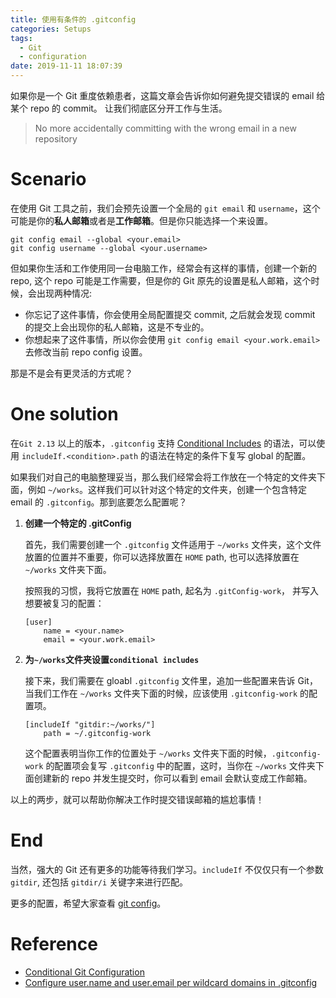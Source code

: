```yaml
---
title: 使用有条件的 .gitconfig
categories: Setups
tags:
  - Git
  - configuration
date: 2019-11-11 18:07:39
---
```


如果你是一个 Git 重度依赖患者，这篇文章会告诉你如何避免提交错误的 email 给某个 repo 的 commit。
让我们彻底区分开工作与生活。

> No more accidentally committing with the wrong email in a new repository

<!--more-->

# Scenario

在使用 Git 工具之前，我们会预先设置一个全局的 `git email` 和 `username`，这个可能是你的**私人邮箱**或者是**工作邮箱**。但是你只能选择一个来设置。

```
git config email --global <your.email>
git config username --global <your.username>
```

但如果你生活和工作使用同一台电脑工作，经常会有这样的事情，创建一个新的 repo, 这个 repo 可能是工作需要，但是你的 Git 原先的设置是私人邮箱，这个时候，会出现两种情况:

* 你忘记了这件事情，你会使用全局配置提交 commit, 之后就会发现 commit 的提交上会出现你的私人邮箱，这是不专业的。
* 你想起来了这件事情，所以你会使用 `git config email <your.work.email>` 去修改当前 repo config 设置。

那是不是会有更灵活的方式呢？

# One solution

在`Git 2.13` 以上的版本，`.gitconfig` 支持 [Conditional Includes](https://git-scm.com/docs/git-config#_conditional_includes) 的语法，可以使用 `includeIf.<condition>.path` 的语法在特定的条件下复写  global 的配置。

如果我们对自己的电脑整理妥当，那么我们经常会将工作放在一个特定的文件夹下面，例如 `~/works`。这样我们可以针对这个特定的文件夹，创建一个包含特定 email 的 `.gitconfig`。那到底要怎么配置呢？

1. **创建一个特定的 .gitConfig**

	首先，我们需要创建一个 `.gitconfig` 文件适用于 `~/works` 文件夹，这个文件放置的位置并不重要，你可以选择放置在 `HOME` path, 也可以选择放置在 `~/works` 文件夹下面。

	按照我的习惯，我将它放置在 `HOME` path, 起名为 `.gitConfig-work`， 并写入想要被复习的配置：

	```
	[user]
		name = <your.name>
		email = <your.work.email>
	```

2. **为`~/works`文件夹设置`conditional includes`**

	接下来，我们需要在 gloabl `.gitconfig` 文件里，追加一些配置来告诉 Git，当我们工作在 `~/works` 文件夹下面的时候，应该使用 `.gitconfig-work` 的配置项。

	```
	[includeIf "gitdir:~/works/"]
		path = ~/.gitconfig-work
	```


	这个配置表明当你工作的位置处于 `~/works` 文件夹下面的时候，`.gitconfig-work` 的配置项会复写 `.gitconfig` 中的配置，这时，当你在 `~/works` 文件夹下面创建新的 repo 并发生提交时，你可以看到 email 会默认变成工作邮箱。

以上的两步，就可以帮助你解决工作时提交错误邮箱的尴尬事情！

# End

当然，强大的 Git 还有更多的功能等待我们学习。`includeIf` 不仅仅只有一个参数 `gitdir`, 还包括 `gitdir/i` 关键字来进行匹配。

更多的配置，希望大家查看 [git config](https://git-scm.com/docs/git-config#_conditional_includes)。

# Reference

- [Conditional Git Configuration](https://blog.jiayu.co/2019/02/conditional-git-configuration/)
- [Configure user.name and user.email per wildcard domains in .gitconfig](https://stackoverflow.com/questions/13750953/is-it-possible-to-configure-user-name-and-user-email-per-wildcard-domains-in-gi)
